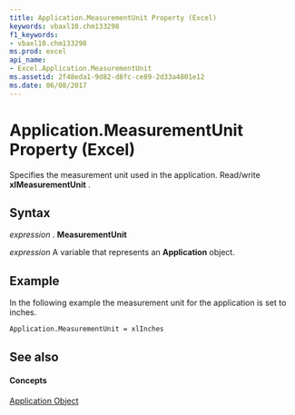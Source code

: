 ```yaml
---
title: Application.MeasurementUnit Property (Excel)
keywords: vbaxl10.chm133298
f1_keywords:
- vbaxl10.chm133298
ms.prod: excel
api_name:
- Excel.Application.MeasurementUnit
ms.assetid: 2f48eda1-9d82-d8fc-ce89-2d33a4801e12
ms.date: 06/08/2017
---
```



# Application.MeasurementUnit Property (Excel)

Specifies the measurement unit used in the application. Read/write  **xlMeasurementUnit** .


## Syntax

 _expression_ . **MeasurementUnit**

 _expression_ A variable that represents an **Application** object.


## Example

In the following example the measurement unit for the application is set to inches.


```vb
Application.MeasurementUnit = xlInches
```


## See also


#### Concepts


[Application Object](application-object-excel.md)

